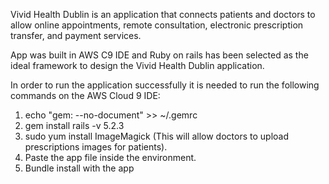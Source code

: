 Vivid Health Dublin is an application that connects patients and doctors to allow online appointments, remote consultation, electronic prescription transfer, and payment services.

App was built in AWS C9 IDE and Ruby on rails has been selected as the ideal framework to design the Vivid Health Dublin application.

In order to run the application successfully it is needed to run the following commands on the AWS Cloud 9 IDE:

1) echo "gem: --no-document" >> ~/.gemrc
2) gem install rails -v 5.2.3
3) sudo yum install ImageMagick (This will allow doctors to upload prescriptions images for patients).
4) Paste the app file inside the environment.
5) Bundle install with the app
